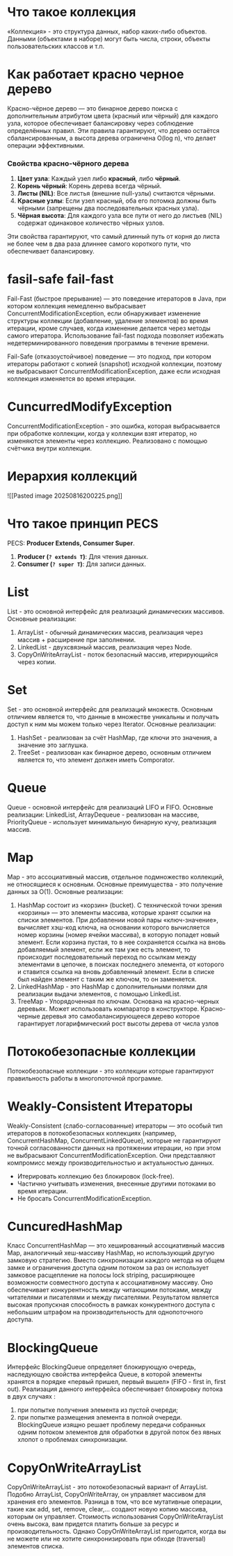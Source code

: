 # Что такое коллекция
«Коллекция» - это структура данных, набор каких-либо объектов. Данными (объектами в наборе) могут быть числа, строки, объекты пользовательских классов и т.п.
# Как работает красно черное дерево

Красно-чёрное дерево — это бинарное дерево поиска с дополнительным атрибутом цвета (красный или чёрный) для каждого узла, которое обеспечивает балансировку через соблюдение определённых правил. Эти правила гарантируют, что дерево остаётся сбалансированным, а высота дерева ограничена O(log n), что делает операции эффективными.
### Свойства красно-чёрного дерева
1. **Цвет узла**: Каждый узел либо **красный**, либо **чёрный**.
2. **Корень чёрный**: Корень дерева всегда чёрный.
3. **Листы (NIL)**: Все листья (внешние null-узлы) считаются чёрными.
4. **Красные узлы**: Если узел красный, оба его потомка должны быть чёрными (запрещены два последовательных красных узла).
5. **Чёрная высота**: Для каждого узла все пути от него до листьев (NIL) содержат одинаковое количество чёрных узлов.

Эти свойства гарантируют, что самый длинный путь от корня до листа не более чем в два раза длиннее самого короткого пути, что обеспечивает балансировку.
# fasil-safe fail-fast
Fail-Fast (быстрое прерывание) — это поведение итераторов в Java, при котором коллекция немедленно выбрасывает ConcurrentModificationException, если обнаруживает изменение структуры коллекции (добавление, удаление элементов) во время итерации, кроме случаев, когда изменение делается через методы самого итератора. Использование fail-fast подхода позволяет избежать недетерминированного поведения программы в течение времени.

Fail-Safe (отказоустойчивое) поведение — это подход, при котором итераторы работают с копией (snapshot) исходной коллекции, поэтому не выбрасывают ConcurrentModificationException, даже если исходная коллекция изменяется во время итерации.
# CuncurredModifyException

ConcurrentModificationException - это ошибка, которая выбрасывается при обработке коллекции, когда у коллекции взят итератор, но изменяются элементы через коллекцию. Реализовано с помощью счётчика внутри коллекции.
# Иерархия коллекций
![[Pasted image 20250816200225.png]]
# Что такое принцип PECS

PECS: **Producer Extends, Consumer Super**.
1. **Producer (`? extends T`)**: Для чтения данных.
2. **Consumer (`? super T`)**: Для записи данных.
# List

List - это основной интерфейс для реализаций динамических массивов. Основные реализации:
1. ArrayList - обычный динамических массив, реализация через массив + расширение при заполнении.
2. LinkedList - двухсвязный массив, реализация через Node.
3. CopyOnWriteArrayList - поток безопасный массив, итерирующийся через копии. 
# Set

Set - это основной интерфейс для реализаций множеств. Основным отличием является то, что данные в множестве уникальны и получать доступ к ним мы можем только через Iterator. Основные реализации:

1. HashSet - реализован за счёт HashMap, где ключи это значения, а значение это заглушка.
2. TreeSet - реализован как бинарное дерево, основным отличием является то, что элемент должен иметь Comporator.
# Queue

Queue - основной интерфейс для реализаций LIFO и FIFO. Основные реализации: LinkedList, ArrayDequeue - реализован на массиве, PriorityQueue - использует минимальную бинарную кучу, реализация массив.
# Map

Map - это ассоциативный массив, отдельное подмножество коллекций, не относящиеся к основным. Основные преимущества - это получение данных за O(1). Основные реализации:

1. HashMap состоит из «корзин» (bucket). С технической точки зрения «корзины» — это элементы массива, которые хранят ссылки на списки элементов. При добавлении новой пары «ключ-значение», вычисляет хэш-код ключа, на основании которого вычисляется номер корзины (номер ячейки массива), в которую попадет новый элемент. Если корзина пустая, то в нее сохраняется ссылка на вновь добавляемый элемент, если же там уже есть элемент, то происходит последовательный переход по ссылкам между элементами в цепочке, в поисках последнего элемента, от которого и ставится ссылка на вновь добавленный элемент. Если в списке был найден элемент с таким же ключом, то он заменяется.
2. LinkedHashMap - это HashMap с дополнительными полями для реализации выдачи элементов, с помощью LinkedList.
3. TreeMap - Упорядоченная по ключам. Основана на красно-черных деревьях. Может использовать компаратор в конструкторе. Красно-черные деревья это самобалансирующееся дерево которое гарантирует логарифмический рост высоты дерева от числа узлов
# Потокобезопасные коллекции
Потокобезопасные коллекции - это коллекции которые гарантируют правильность работы в многопоточной программе.
# Weakly-Consistent Итераторы
Weakly-Consistent (слабо-согласованные) итераторы — это особый тип итераторов в потокобезопасных коллекциях (например, ConcurrentHashMap, ConcurrentLinkedQueue), которые не гарантируют точной согласованности данных на протяжении итерации, но при этом не выбрасывают ConcurrentModificationException. Они представляют компромисс между производительностью и актуальностью данных.

- Итерировать коллекцию без блокировок (lock-free).
- Частично учитывать изменения, внесенные другими потоками во время итерации.
- Не бросать ConcurrentModificationException.
# CuncuredHashMap

Класс ConcurrentHashMap — это хешированный ассоциативный массив Мар, аналогичный хеш-массиву HashMap, но использующий другую замковую стратегию. Вместо синхронизации каждого метода на общем замке и ограничения доступа одним потоком за раз он использует замковое расщепление на полосы lock striping, расширяющее возможности совместного доступа к ассоциативному массиву. Оно обеспечивает конкурентность между читающими потоками, между читателями и писателями и между писателями. Результатом является высокая пропускная способность в рамках конкурентного доступа с небольшим штрафом на производительность для однопоточного доступа.
# BlockingQueue

Интерфейс BlockingQueue определяет блокирующую очередь, наследующую свойства интерфейса Queue, в которой элементы хранятся в порядке «первый пришел, первый вышел» (FIFO - first in, first out). Реализация данного интерфейса обеспечивает блокировку потока в двух случаях :
1. при попытке получения элемента из пустой очереди; 
2. при попытке размещения элемента в полной очереди.
BlockingQueue изящно решает проблему передачи собранных одним потоком элементов для обработки в другой поток без явных хлопот о проблемах синхронизации.

# CopyOnWriteArrayList

CopyOnWriteArrayList - это потокобезопасный вариант of ArrayList. Подобно ArrayList, CopyOnWriteArray, он управляет массивом для хранения его элементов. Разница в том, что все мутативные операции, такие как add, set, remove, clear,... создают новую копию массива, которым он управляет.
Стоимость использования CopyOnWriteArrayList очень высока, вам придется платить больше за ресурс и производительность. Однако CopyOnWriteArrayList пригодится, когда вы не можете или не хотите синхронизировать при обходе (traversal) элементов списка.